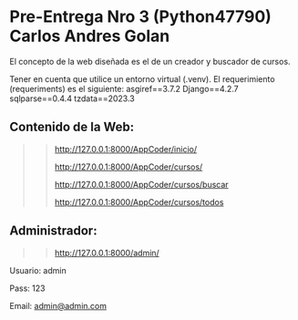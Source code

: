 # Pre-Entrega Nro 3 (Python47790) Carlos Andres Golan

El concepto de la web diseñada es el de un creador y buscador de cursos.

Tener en cuenta que utilice un entorno virtual (.venv).
El requerimiento (requeriments) es el siguiente:
asgiref==3.7.2
Django==4.2.7
sqlparse==0.4.4
tzdata==2023.3

## Contenido de la Web:

>> http://127.0.0.1:8000/AppCoder/inicio/
>> 
>> http://127.0.0.1:8000/AppCoder/cursos/
>> 
>> http://127.0.0.1:8000/AppCoder/cursos/buscar
>> 
>> http://127.0.0.1:8000/AppCoder/cursos/todos


## Administrador:

>> http://127.0.0.1:8000/admin/
>> 
Usuario: admin

Pass: 123

Email: admin@admin.com

